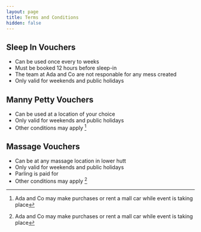 ```yaml
---
layout: page
title: Terms and Conditions
hidden: false
---
```


## Sleep In Vouchers
  
  * Can be used once every to weeks
  * Must be booked 12 hours before sleep-in
  * The team at Ada and Co are not responable for any mess created
  * Only valid for weekends and public holidays

## Manny Petty Vouchers
  * Can be used at a location of your choice
  * Only valid for weekends and public holidays
  * Other conditions may apply [^1]

## Massage Vouchers
  * Can be at any massage location in lower hutt
  * Only valid for weekends and public holidays
  * Parling is paid for 
  * Other conditions may apply [^2]

[^1]: Ada and Co may make purchases or rent a mall car while event is taking place
[^2]: Ada and Co may make purchases or rent a mall car while event is taking place